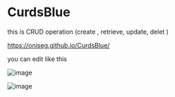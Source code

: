 # CurdsBlue
this is CRUD operation (create , retrieve, update, delet )

https://oniseg.github.io/CurdsBlue/

you can edit like this 

![image](https://user-images.githubusercontent.com/35266228/207597446-8a4588f8-009f-4065-bc6f-f2262844e9a4.png)


![image](https://user-images.githubusercontent.com/35266228/207597997-378f0fd1-984d-4617-9237-2ff0d18f5066.png)
